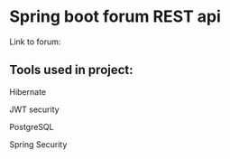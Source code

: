 
# Spring boot forum REST api

Link to forum:

## Tools used in project:
Hibernate

JWT security

PostgreSQL

Spring Security

